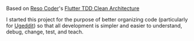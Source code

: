 Based on [Reso Coder](https://www.youtube.com/channel/UCSIvrn68cUk8CS8MbtBmBkA)'s [Flutter TDD Clean Architecture](https://www.youtube.com/watch?v=lPkWX8xFthE&list=PLB6lc7nQ1n4iYGE_khpXRdJkJEp9WOech)

I started this project for the purpose of better organizing code (particularly for [Ugeddit](https://www.ugeddit.com/)) so that all development is simpler and easier to understand, debug, change, test, and teach.
